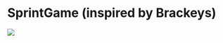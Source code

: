 # SprintGame (inspired by Brackeys)
![](https://github.com/c44rson/SprintGame/blob/main/unityGameDemo.gif)
